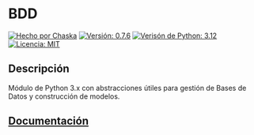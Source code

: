 

# BDD

[![Hecho por Chaska](https://img.shields.io/badge/hecho_por-Ch'aska-303030.svg)](https://cajadeideas.ar)
[![Versión: 0.7.6](https://img.shields.io/badge/version-v0.5.2-green.svg)](https://github.com/hernanatn/github.com/hernanatn/bdd.py/releases/latest)
[![Verisón de Python: 3.12](https://img.shields.io/badge/Python-3.12-blue?logo=python)](https://www.python.org/downloads/release/python-3120/)
[![Licencia: MIT](https://img.shields.io/badge/Licencia-MIT-lightgrey.svg)](LICENSE)


## Descripción
Módulo de Python 3.x con abstracciones útiles para gestión de Bases de Datos y construcción de modelos.

## [Documentación](/docs)
